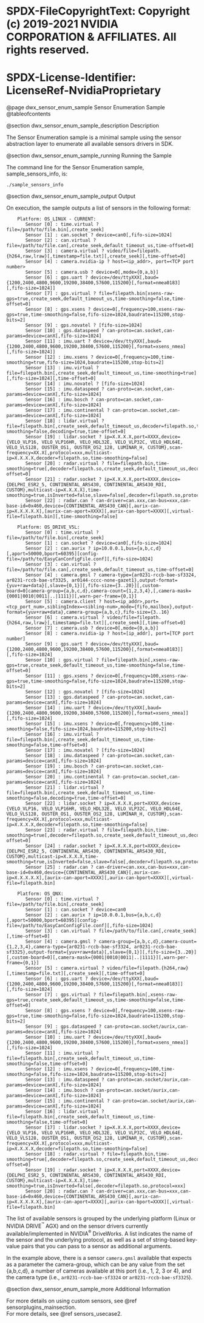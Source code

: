 # SPDX-FileCopyrightText: Copyright (c) 2019-2021 NVIDIA CORPORATION & AFFILIATES. All rights reserved.
# SPDX-License-Identifier: LicenseRef-NvidiaProprietary

@page dwx_sensor_enum_sample Sensor Enumeration Sample
@tableofcontents

@section dwx_sensor_enum_sample_description Description

The Sensor Enumeration sample is a minimal sample using the sensor abstraction
layer to enumerate all available sensors drivers in SDK.

@section dwx_sensor_enum_sample_running Running the Sample

The command line for the Sensor Enumeration sample, sample_sensors_info, is:

    ./sample_sensors_info

@section dwx_sensor_enum_sample_output Output

On execution, the sample outputs a list of sensors in the following format:

        Platform: OS_LINUX - CURRENT:
           Sensor [0] : time.virtual ? file=/path/to/file.bin[,create_seek]
           Sensor [1] : can.socket ? device=can0[,fifo-size=1024]
           Sensor [2] : can.virtual ? file=/path/to/file.can[,create_seek,default_timeout_us,time-offset=0]
           Sensor [3] : camera.virtual ? video/file=filepath.{h264,raw,lraw}[,timestamp=file.txt][,create_seek][,time-offset=0]
           Sensor [4] : camera.nvidia-ip ? host=<ip_addr>, port=<TCP port number>
           Sensor [5] : camera.usb ? device=0[,mode={0,a,b}]
           Sensor [6] : gps.uart ? device=/dev/ttyXXX[,baud={1200,2400,4800,9600,19200,38400,57600,115200}[,format=nmea0183][,fifo-size=1024]]
           Sensor [7] : gps.virtual ? file=filepath.bin[xsens-raw-gps=true,create_seek,default_timeout_us,time-smoothing=false,time-offset=0]
           Sensor [8] : gps.xsens ? device=0[,frequency=100,xsens-raw-gps=true,time-smoothing=false,fifo-size=1024,baudrate=115200,stop-bits=2]
           Sensor [9] : gps.novatel ? [fifo-size=1024]
           Sensor [10] : gps.dataspeed ? can-proto=can.socket,can-params=device=canX[,fifo-size=1024]
           Sensor [11] : imu.uart ? device=/dev/ttyXXX[,baud={1200,2400,4800,9600,19200,38400,57600,115200}[,format=xsens_nmea][,fifo-size=1024]]
           Sensor [12] : imu.xsens ? device=0[,frequency=100,time-smoothing=true,fifo-size=1024,baudrate=115200,stop-bits=2]
           Sensor [13] : imu.virtual ? file=filepath.bin[,create_seek,default_timeout_us,time-smoothing=true][,fifo-size=1024][,time-offset=0]
           Sensor [14] : imu.novatel ? [fifo-size=1024]
           Sensor [15] : imu.dataspeed ? can-proto=can.socket,can-params=device=canX[,fifo-size=1024]
           Sensor [16] : imu.bosch ? can-proto=can.socket,can-params=device=canX[,fifo-size=1024]
           Sensor [17] : imu.continental ? can-proto=can.socket,can-params=device=canX[,fifo-size=1024]
           Sensor [18] : lidar.virtual ? file=filepath.bin[,create_seek,default_timeout_us,decoder=filepath.so,time-smoothing=false,decoding=true,time-offset=0]
           Sensor [19] : lidar.socket ? ip=X.X.X.X,port=XXXX,device={VELO_VLP16, VELO_VLP16HR, VELO_HDL32E, VELO_VLP32C, VELO_HDL64E, VELO_VLS128, OUSTER_OS1, OUSTER_OS2_128, LUMINAR_H, CUSTOM},scan-frequency=XX.X[,protocol=xxx,multicast-ip=X.X.X.X,decoder=filepath.so,time-smoothing=false]
           Sensor [20] : radar.virtual ? file=filepath.bin,time-smoothing=true[,decoder=filepath.so,create_seek,default_timeout_us,decoding=true,time-offset=0]
           Sensor [21] : radar.socket ? ip=X.X.X.X,port=XXXX,device={DELPHI_ESR2_5, CONTINENTAL_ARS430, CONTINENTAL_ARS430_RDI, CUSTOM},multicast-ip=X.X.X.X],time-smoothing=true,isInverted=false,slave=false[,decoder=filepath.so,protocol=xxx]
           Sensor [22] : radar.can ? can-driver=can.xxx,can-bus=xxx,can-base-id=0x460,device={CONTINENTAL_ARS430_CAN}[,aurix-can-ip=X.X.X.X.X],[aurix-can-aport=XXXX][,aurix-can-bport=XXXX][,virtual-file=filepath.bin][,time-smoothing=false]

        Platform: OS_DRIVE_V5L:
           Sensor [0] : time.virtual ? file=/path/to/file.bin[,create_seek]
           Sensor [1] : can.socket ? device=can0[,fifo-size=1024]
           Sensor [2] : can.aurix ? ip=10.0.0.1,bus={a,b,c,d}[,aport=50000,bport=60395][config-file=/path/to/EasyCanConfigFile.conf][,fifo-size=1024]
           Sensor [3] : can.virtual ? file=/path/to/file.can[,create_seek,default_timeout_us,time-offset=0]
           Sensor [4] : camera.gmsl ? camera-type={ar0231-rccb-bae-sf3324, ar0231-rccb-bae-sf3325, ar0144-cccc-none-gazet1},output-format={yuv+raw+data}[,slave={0,1}][,fifo-size={3..20}][,custom-board=0]camera-group={a,b,c,d},camera-count={1,2,3,4},[,camera-mask={0001|0010|0011|..|1111}][,warn-per-frame={0,1}]
           Sensor [5] : camera.client ? host=<ip_addr>,port=<tcp_port_num>,siblingIndex=<sibling-num>,mode={fifo,mailbox},output-format={yuv+raw+data},camera-group={a,b,c},fifo-size={3..16}
           Sensor [6] : camera.virtual ? video/file=filepath.{h264,raw,lraw}[,timestamp=file.txt][,create_seek][,time-offset=0]
           Sensor [7] : camera.usb ? device=0[,mode={0,a,b}]
           Sensor [8] : camera.nvidia-ip ? host=[ip_addr], port=[TCP port number]
           Sensor [9] : gps.uart ? device=/dev/ttyXXX[,baud={1200,2400,4800,9600,19200,38400,57600,115200}[,format=nmea0183]][,fifo-size=1024]
           Sensor [10] : gps.virtual ? file=filepath.bin[,xsens-raw-gps=true,create_seek,default_timeout_us,time-smoothing=false,time-offset=0]
           Sensor [11] : gps.xsens ? device=0[,frequency=100,xsens-raw-gps=true,time-smoothing=false,fifo-size=1024,baudrate=115200,stop-bits=2]
           Sensor [12] : gps.novatel ? [fifo-size=1024]
           Sensor [13] : gps.dataspeed ? can-proto=can.socket,can-params=device=canX[,fifo-size=1024]
           Sensor [14] : imu.uart ? device=/dev/ttyXXX[,baud={1200,2400,4800,9600,19200,38400,57600,115200}[,format=xsens_nmea]][,fifo-size=1024]
           Sensor [15] : imu.xsens ? device=0[,frequency=100,time-smoothing=false,fifo-size=1024,baudrate=115200,stop-bits=2]
           Sensor [16] : imu.virtual ? file=filepath.bin[,create_seek,default_timeout_us,time-smoothing=false,time-offset=0]
           Sensor [17] : imu.novatel ? [fifo-size=1024]
           Sensor [18] : imu.dataspeed ? can-proto=can.socket,can-params=device=canX[,fifo-size=1024]
           Sensor [19] : imu.bosch ? can-proto=can.socket,can-params=device=canX[,fifo-size=1024]
           Sensor [20] : imu.continental ? can-proto=can.socket,can-params=device=canX[,fifo-size=1024]
           Sensor [21] : lidar.virtual ? file=filepath.bin[,create_seek,default_timeout_us,time-smoothing=false,decoding=true,time-offset=0]
           Sensor [22] : lidar.socket ? ip=X.X.X.X,port=XXXX,device={VELO_VLP16, VELO_VLP16HR, VELO_HDL32E, VELO_VLP32C, VELO_HDL64E, VELO_VLS128, OUSTER_OS1, OUSTER_OS2_128, LUMINAR_H, CUSTOM},scan-frequency=XX.X[,protocol=xxx,multicast-ip=X.X.X.X,decoder=filepath.so,time-smoothing=false]
           Sensor [23] : radar.virtual ? file=filepath.bin,time-smoothing=true[,decoder=filepath.so,create_seek,default_timeout_us,decoding=true,time-offset=0]
           Sensor [24] : radar.socket ? ip=X.X.X.X,port=XXXX,device={DELPHI_ESR2_5, CONTINENTAL_ARS430, CONTINENTAL_ARS430_RDI, CUSTOM},multicast-ip=X.X.X.X,time-smoothing=true,isInverted=false,slave=false[,decoder=filepath.so,protocol=xxx]
           Sensor [25] : radar.can ? can-driver=can.xxx,can-bus=xxx,can-base-id=0x460,device={CONTINENTAL_ARS430_CAN}[,aurix-can-ip=X.X.X.X.X],[aurix-can-aport=XXXX][,aurix-can-bport=XXXX][,virtual-file=filepath.bin]

        Platform: OS_QNX:
           Sensor [0] : time.virtual ? file=/path/to/file.bin[,create_seek]
           Sensor [1] : can.socket ? device=can0
           Sensor [2] : can.aurix ? ip=10.0.0.1,bus={a,b,c,d}[,aport=50000,bport=60395][config-file=/path/to/EasyCanConfigFile.conf][,fifo-size=1024]
           Sensor [3] : can.virtual ? file=/path/to/file.can[,create_seek][,time-offset=0]
           Sensor [4] : camera.gmsl ? camera-group={a,b,c,d},camera-count={1,2,3,4},camera-type={ar0231-rccb-bae-sf3324, ar0231-rccb-bae-sf3325},output-format={yuv+raw+data}[,slave={0,1}][,fifo-size={3..20}][,custom-board=0][,camera-mask={0001|0010|0011|..|1111}][,warn-per-frame={0,1}]
           Sensor [5] : camera.virtual ? video/file=filepath.{h264,raw}[,timestamp=file.txt][,create_seek][,time-offset=0]
           Sensor [6] : gps.uart ? device=/dev/ttyXXX[,baud={1200,2400,4800,9600,19200,38400,57600,115200}[,format=nmea0183]][,fifo-size=1024]
           Sensor [7] : gps.virtual ? file=filepath.bin[,xsens-raw-gps=true,create_seek,default_timeout_us,time-smoothing=false,time-offset=0]
           Sensor [8] : gps.xsens ? device=0[,frequency=100,xsens-raw-gps=true,time-smoothing=false,fifo-size=1024,baudrate=115200,stop-bits=2]
           Sensor [9] : gps.dataspeed ? can-proto=can.socket/aurix,can-params=device=canX[,fifo-size=1024]
           Sensor [10] : imu.uart ? device=/dev/ttyXXX[,baud={1200,2400,4800,9600,19200,38400,57600,115200}[,format=xsens_nmea]][,fifo-size=1024]
           Sensor [11] : imu.virtual ? file=filepath.bin[,create_seek,default_timeout_us,time-smoothing=false,time-offset=0]
           Sensor [12] : imu.xsens ? device=0[,frequency=100,time-smoothing=false,fifo-size=1024,baudrate=115200,stop-bits=2]
           Sensor [13] : imu.dataspeed ? can-proto=can.socket/aurix,can-params=device=canX[,fifo-size=1024]
           Sensor [14] : imu.bosch ? can-proto=can.socket/aurix,can-params=device=canX[,fifo-size=1024]
           Sensor [15] : imu.continental ? can-proto=can.socket/aurix,can-params=device=canX[,fifo-size=1024]
           Sensor [16] : lidar.virtual ? file=filepath.bin[,create_seek,default_timeout_us,time-smoothing=false,time-offset=0]
           Sensor [17] : lidar.socket ? ip=X.X.X.X,port=XXXX,device={VELO_VLP16, VELO_VLP16HR, VELO_HDL32E, VELO_VLP32C, VELO_HDL64E, VELO_VLS128, OUSTER_OS1, OUSTER_OS2_128, LUMINAR_H, CUSTOM},scan-frequency=XX.X[,protocol=xxx,multicast-ip=X.X.X.X,decoder=filepath.so,time-smoothing=false]
           Sensor [18] : radar.virtual ? file=filepath.bin,time-smoothing=true[,decoder=filepath.so,create_seek,default_timeout_us,decoding=false,time-offset=0]
           Sensor [19] : radar.socket ? ip=X.X.X.X,port=XXXX,device={DELPHI_ESR2_5, CONTINENTAL_ARS430, CONTINENTAL_ARS430_RDI, CUSTOM},multicast-ip=X.X.X.X],time-smoothing=true,isInverted=false[,decoder=filepath.so,protocol=xxx]
           Sensor [20] : radar.can ? can-driver=can.xxx,can-bus=xxx,can-base-id=0x460,device={CONTINENTAL_ARS430_CAN}[,aurix-can-ip=X.X.X.X.X],[aurix-can-aport=XXXX][,aurix-can-bport=XXXX][,virtual-file=filepath.bin]

The list of available sensors is grouped by the underlying platform
(Linux or NVIDIA DRIVE<sup>&trade;</sup> AGX) and on the sensor drivers currently
available/implemented in NVIDIA<sup>&reg;</sup> DriveWorks. A list indicates the name of
the sensor and the underlying protocol, as well as a set of string-based key-value
pairs that you can pass to a sensor as additional arguments.

In the example above, there is a sensor `camera.gmsl` available that expects as
a parameter the camera-group, which can be any value from the set {a,b,c,d}, a
number of cameras available at this port (i.e., 1, 2, 3 or 4), and the camera
type (i.e., `ar0231-rccb-bae-sf3324` or `ar0231-rccb-bae-sf3325`).

@section dwx_sensor_enum_sample_more Additional Information

For more details on using custom sensors, see @ref sensorplugins_mainsection.<br/>
For more details, see @ref sensors_usecase2.
